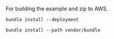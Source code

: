 

For  building the example and zip to AWS.

```
bundle install --deployment
```


```
bundle install --path vendor/bundle
```